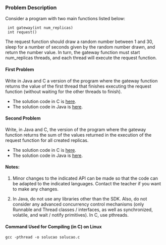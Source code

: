 ### Problem Description

Consider a program with two main functions listed below:

```
 int gateway(int num_replicas)
 int request()
```

The request function should draw a random number between 1 and 30, sleep for a number of seconds given by the random number drawn, and return the number value. In turn, the gateway function must start num_replicas threads, and each thread will execute the request function.

#### First Problem

Write in Java and C a version of the program where the gateway function returns the value of the first thread that finishes executing the request function (without waiting for the other threads to finish).

* The solution code in C is [here](https://github.com/dalesEwerton/PC-Lista1/blob/master/3/C/solucaoAC.c).
* The solution code in Java is [here](https://github.com/dalesEwerton/PC-Lista1/tree/master/3/Java/Questao-3/src/respostaA).

#### Second Problem

Write, in Java and C, the version of the program where the gateway function returns the sum of the values ​​returned in the execution of the request function for all created replicas.

* The solution code in C is [here](https://github.com/dalesEwerton/PC-Lista1/blob/master/3/C/solucaoBC.c).
* The solution code in Java is [here](https://github.com/dalesEwerton/PC-Lista1/tree/master/3/Java/Questao-3/src/respostaB).

#### Notes:

1. Minor changes to the indicated API can be made so that the code can be adapted to the indicated languages. Contact the teacher if you want to make any changes.

2. In Java, do not use any libraries other than the SDK. Also, do not consider any advanced concurrency control mechanisms (only Runnable and Thread classes / interfaces, as well as synchronized, volatile, and wait / notify primitives). In C, use pthreads.

#### Command Used for Compiling (in C) on Linux

```
gcc -pthread -o solucao solucao.c
``` 
